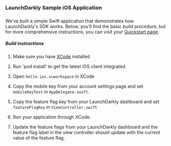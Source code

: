 ### LaunchDarkly Sample iOS Application
 ###
We've built a simple Swift application that demonstrates how LaunchDarkly's SDK works. 
Below, you'll find the basic build procedure, but for more comprehensive instructions, you can visit your [Quickstart page](https://app.launchdarkly.com/quickstart#/).

##### Build instructions
 #####
1. Make sure you have [XCode](https://itunes.apple.com/us/app/xcode/id497799835?ls=1&mt=12) installed
2. Run 'pod install' to get the latest iOS client integrated.
3. Open `hello-ios.xcworkspace` in XCode
4. Copy the mobile key from your account settings page and set `mobileKeyTest` in `AppDelegate.swift`.
5. Copy the feature flag key from your LaunchDarkly dashboard and set `featureFlagKey` in `ViewController.swift`

6. Run your application through XCode.
7. Update the feature flags from your LaunchDarkly dashboard and the feature flag label in the view controller should update with the current value of the feature flag.
